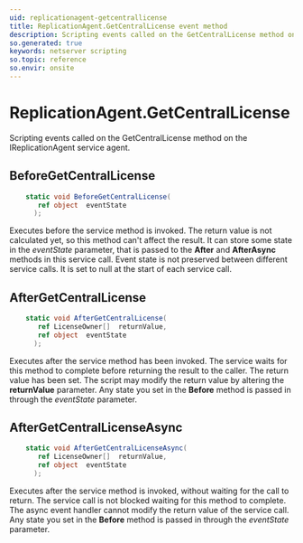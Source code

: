 ```yaml
---
uid: replicationagent-getcentrallicense
title: ReplicationAgent.GetCentralLicense event method
description: Scripting events called on the GetCentralLicense method on the ReplicationAgent service agent.
so.generated: true
keywords: netserver scripting
so.topic: reference
so.envir: onsite
---
```

# ReplicationAgent.GetCentralLicense

Scripting events called on the <see cref='M:IReplicationAgent.GetCentralLicense'>GetCentralLicense</see> method on the <see cref='IReplicationAgent'>IReplicationAgent</see>  service agent.

## BeforeGetCentralLicense
```cs
    static void BeforeGetCentralLicense(
       ref object  eventState
      );
```
Executes before the service method is invoked.
The return value is not calculated yet, so this method can't affect the result.
It can store some state in the *eventState* parameter, that is passed to the **After** and **AfterAsync** methods in this service call.
Event state is not preserved between different service calls. It is set to null at the start of each service call.
## AfterGetCentralLicense
```cs
    static void AfterGetCentralLicense(
       ref LicenseOwner[]  returnValue,
       ref object  eventState
      );
```
Executes after the service method has been invoked. The service waits for this method to complete before returning the result to the caller.
The return value has been set. The script may modify the return value by altering the **returnValue** parameter.
Any state you set in the **Before** method is passed in through the *eventState* parameter.
## AfterGetCentralLicenseAsync
```cs
    static void AfterGetCentralLicenseAsync(
       ref LicenseOwner[]  returnValue,
       ref object  eventState
      );
```
Executes after the service method is invoked, without waiting for the call to return.
The service call is not blocked waiting for this method to complete.
The async event handler cannot modify the return value of the service call.
Any state you set in the **Before** method is passed in through the *eventState* parameter.

